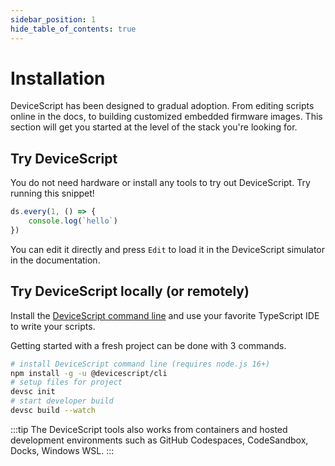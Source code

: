 ```yaml
---
sidebar_position: 1
hide_table_of_contents: true
---
```

# Installation

DeviceScript has been designed to gradual adoption. From editing scripts online in the docs, to building customized embedded firmware images.
This section will get you started at the level of the stack you're looking for.

## Try DeviceScript

You do not need hardware or install any tools to try out DeviceScript. Try running this snippet!

```ts edit codesandbox
ds.every(1, () => {
    console.log(`hello`)
})
```

You can edit it directly and press `Edit` to load it in the DeviceScript simulator in the documentation.

## Try DeviceScript locally (or remotely)

Install the [DeviceScript command line](/api/cli) and use your favorite TypeScript IDE to write your scripts.

Getting started with a fresh project can be done with 3 commands.

```bash
# install DeviceScript command line (requires node.js 16+)
npm install -g -u @devicescript/cli
# setup files for project
devsc init
# start developer build
devsc build --watch
```

:::tip
The DeviceScript tools also works from containers and hosted development environments such
as GitHub Codespaces, CodeSandbox, Docks, Windows WSL.
:::
